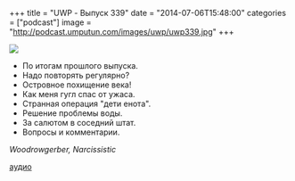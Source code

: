 +++
title = "UWP - Выпуск 339"
date = "2014-07-06T15:48:00"
categories = ["podcast"]
image = "http://podcast.umputun.com/images/uwp/uwp339.jpg"
+++

![](https://podcast.umputun.com/images/uwp/uwp339.jpg)

- По итогам прошлого выпуска.
- Надо повторять регулярно?
- Островное похищение века!
- Как меня гугл спас от ужаса.
- Странная операция "дети енота".
- Решение проблемы воды.
- За салютом в соседний штат.
- Вопросы и комментарии.

_Woodrowgerber, Narcissistic_

[аудио](https://podcast.umputun.com/media/ump_podcast339.mp3)

<audio src="https://podcast.umputun.com/media/ump_podcast339.mp3" preload="none"></audio>